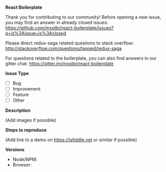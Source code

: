 **React Boilerplate**

Thank you for contributing to our community! Before opening a new issue, you may find an answer in already closed issues:
https://github.com/mxstbr/react-boilerplate/issues?q=is%3Aissue+is%3Aclosed

Please direct redux-saga related questions to stack overflow:
http://stackoverflow.com/questions/tagged/redux-saga

For questions related to the boilerplate, you can also find answers in our gitter chat: https://gitter.im/mxstbr/react-boilerplate

**Issue Type**

- [ ] Bug
- [ ] Improvement
- [ ] Feature
- [ ] Other

**Description**

(Add images if possible)

**Steps to reproduce**

(Add link to a demo on https://jsfiddle.net or similar if possible)

**Versions**

- Node/NPM:
- Browser:
